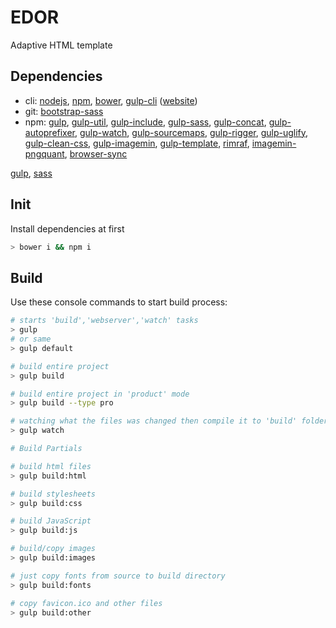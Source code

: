 # EDOR
Adaptive HTML template

## Dependencies
- cli:
   [nodejs](https://nodejs.org/),
   [npm](https://www.npmjs.com/),
   [bower](https://bower.io/),
   [gulp-cli](https://www.npmjs.com/package/gulp-cli) ([website](https://gulpjs.com/))
- git:
   [bootstrap-sass](https://github.com/twbs/bootstrap-sass)
- npm:
   [gulp](https://www.npmjs.com/package/gulp),
   [gulp-util](https://www.npmjs.com/package/gulp-util),
   [gulp-include](https://www.npmjs.com/package/gulp-include),
   [gulp-sass](https://www.npmjs.com/package/gulp-sass),
   [gulp-concat](https://www.npmjs.com/package/gulp-concat),
   [gulp-autoprefixer](https://www.npmjs.com/package/gulp-autoprefixer),
   [gulp-watch](https://www.npmjs.com/package/gulp-watch),
   [gulp-sourcemaps](https://www.npmjs.com/package/gulp-sourcemaps),
   [gulp-rigger](https://www.npmjs.com/package/gulp-rigger),
   [gulp-uglify](https://www.npmjs.com/package/gulp-uglify),
   [gulp-clean-css](https://www.npmjs.com/package/gulp-clean-css),
   [gulp-imagemin](https://www.npmjs.com/package/gulp-imagemin),
   [gulp-template](https://www.npmjs.com/package/gulp-template),
   [rimraf](https://www.npmjs.com/package/rimraf),
   [imagemin-pngquant](https://www.npmjs.com/package/imagemin-pngquant),
   [browser-sync](https://www.npmjs.com/package/browser-sync)

[gulp](https://gulpjs.com/), [sass](http://sass-lang.com/)

## Init
Install dependencies at first
```bash
> bower i && npm i
```

## Build
Use these console commands to start build process:

```bash
# starts 'build','webserver','watch' tasks
> gulp
# or same
> gulp default

# build entire project
> gulp build

# build entire project in 'product' mode
> gulp build --type pro 

# watching what the files was changed then compile it to 'build' folder
> gulp watch

# Build Partials

# build html files
> gulp build:html

# build stylesheets
> gulp build:css

# build JavaScript
> gulp build:js

# build/copy images
> gulp build:images

# just copy fonts from source to build directory
> gulp build:fonts

# copy favicon.ico and other files
> gulp build:other
```
